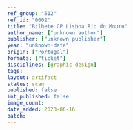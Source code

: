```yaml
---
ref_group: "512"
ref_id: "0002"
title: "Bilhete CP Lisboa Rio do Mouro"
author_name: ["unknown author"]
publisher: ["unknown publisher"]
year: "unknown-date"
origin: ["Portugal"]
formats: ["ticket"]
disciplines: [graphic-design]
tags:
layout: artifact
status: scan
published: false
int_published: false
image_count:
date_added: 2023-06-16
batch:
---
```

